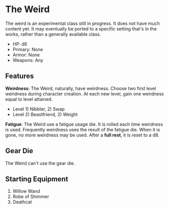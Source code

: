 # The Weird

The weird is an experimental class still in progress. It does not have much content yet. It may eventually be ported to a specific setting that's in the works, rather than a generally available class.

* HP: d6
* Primary: None
* Armor: None
* Weapons: Any

## Features

**Weirdness**: The Weird, naturally, have weirdness. Choose two first level weirdness during character creation. At each new level, gain one weirdness equal to level attained.

* Level 1) Nibbler, 2) Swap
* Level 2) Beastfriend, 2) Weight

**Fatigue**: The Weird use a fatigue usage die. It is rolled each time weirdness is used. Frequently weirdness uses the result of the fatigue die. When it is gone, no more weirdness may be used. After a **full rest**, it is reset to a d8.

## Gear Die

The Weird can't use the gear die.

## Starting Equipment

1. Willow Wand
2. Robe of Shimmer
3. Deathcat
